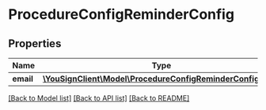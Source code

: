 # ProcedureConfigReminderConfig

## Properties
Name | Type | Description | Notes
------------ | ------------- | ------------- | -------------
**email** | [**\YouSignClient\Model\ProcedureConfigReminderConfigEmail**](ProcedureConfigReminderConfigEmail.md) |  | [optional] 

[[Back to Model list]](../README.md#documentation-for-models) [[Back to API list]](../README.md#documentation-for-api-endpoints) [[Back to README]](../README.md)

